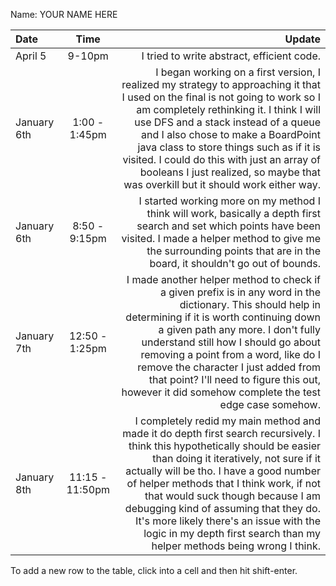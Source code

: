 Name: YOUR NAME HERE

| Date        |      Time       |                                                                                                                                                                                                                                                                                                                                                                                                                                                            Update |
|:------------|:---------------:|------------------------------------------------------------------------------------------------------------------------------------------------------------------------------------------------------------------------------------------------------------------------------------------------------------------------------------------------------------------------------------------------------------------------------------------------------------------:|
| April 5     |     9-10pm      |                                                                                                                                                                                                                                                                                                                                                                                                                        I tried to write abstract, efficient code. |
| January 6th |  1:00 - 1:45pm  |                           I began working on a first version, I realized my strategy to approaching it that I used on the final is not going to work so I am completely rethinking it. I think I will use DFS and a stack instead of a queue and I also chose to make a BoardPoint java class to store things such as if it is visited. I could do this with just an array of booleans I just realized, so maybe that was overkill but it should work either way. |
| January 6th |  8:50 - 9:15pm  |                                                                                                                                                                                                                      I started working more on my method I think will work, basically a depth first search and set which points have been visited. I made a helper method to give me the surrounding points that are in the board, it shouldn't go out of bounds. |
| January 7th | 12:50 - 1:25pm  |                                         I made another helper method to check if a given prefix is in any word in the dictionary. This should help in determining if it is worth continuing down a given path any more. I don't fully understand still how I should go about removing a point from a word, like do I remove the character I just added from that point? I'll need to figure this out, however it did somehow complete the test edge case somehow. |
| January 8th | 11:15 - 11:50pm | I completely redid my main method and made it do depth first search recursively. I think this hypothetically should be easier than doing it iteratively, not sure if it actually will be tho. I have a good number of helper methods that I think work, if not that would suck though because I am debugging kind of assuming that they do. It's more likely there's an issue with the logic in my depth first search than my helper methods being wrong I think. |


To add a new row to the table, click into a cell and then hit shift-enter.
